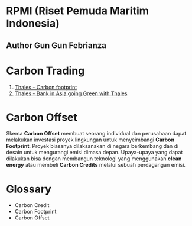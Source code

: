 # RPMI (Riset Pemuda Maritim Indonesia)

## Author Gun Gun Febrianza

# Carbon Trading

1. [Thales - Carbon footprint](https://www.thalesgroup.com/en/markets/digital-identity-and-security/banking-payment/cards/eco-friendly-credit-card/carbon-neutrality)
2. [Thales - Bank in Asia going Green with Thales](https://www.thalesgroup.com/en/singapore/press_release/banks-asia-are-going-green-thales)



# Carbon Offset

Skema **Carbon Offset** membuat seorang individual dan perusahaan dapat melakukan investasi proyek lingkungan untuk menyeimbangi **Carbon Footprint**. Proyek biasanya dilaksanakan di negara berkembang dan di desain untuk mengurangi emisi dimasa depan. Upaya-upaya yang dapat dilakukan bisa dengan membangun teknologi yang menggunakan **clean energy** atau membeli **Carbon Credits** melalui sebuah perdagangan emisi.



# Glossary

- Carbon Credit
- Carbon Footprint
- Carbon Offset

